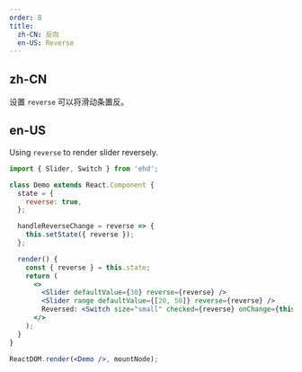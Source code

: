 ```yaml
---
order: 8
title:
  zh-CN: 反向
  en-US: Reverse
---
```


## zh-CN

设置 `reverse` 可以将滑动条置反。

## en-US

Using `reverse` to render slider reversely.

```jsx
import { Slider, Switch } from 'ehd';

class Demo extends React.Component {
  state = {
    reverse: true,
  };

  handleReverseChange = reverse => {
    this.setState({ reverse });
  };

  render() {
    const { reverse } = this.state;
    return (
      <>
        <Slider defaultValue={30} reverse={reverse} />
        <Slider range defaultValue={[20, 50]} reverse={reverse} />
        Reversed: <Switch size="small" checked={reverse} onChange={this.handleReverseChange} />
      </>
    );
  }
}

ReactDOM.render(<Demo />, mountNode);
```
